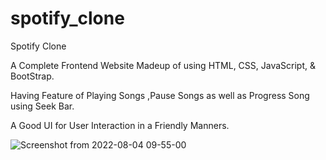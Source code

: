 # spotify_clone




Spotify Clone 

A Complete Frontend Website Madeup of using HTML, CSS, JavaScript, & BootStrap.

Having Feature of Playing Songs ,Pause Songs as well as Progress Song using Seek Bar.

A Good UI for User Interaction in a Friendly Manners.


![Screenshot from 2022-08-04 09-55-00](https://user-images.githubusercontent.com/55665927/182763984-7111d3ff-9a7f-4915-a90b-fba6a2e98ee3.png)
